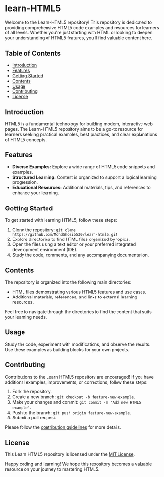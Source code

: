 # learn-HTML5

Welcome to the Learn-HTML5 repository! This repository is dedicated to providing comprehensive HTML5 code examples and resources for learners of all levels. Whether you're just starting with HTML or looking to deepen your understanding of HTML5 features, you'll find valuable content here.

## Table of Contents

- [Introduction](#introduction)
- [Features](#features)
- [Getting Started](#getting-started)
- [Contents](#contents)
- [Usage](#usage)
- [Contributing](#contributing)
- [License](#license)

## Introduction

HTML5 is a fundamental technology for building modern, interactive web pages. The Learn-HTML5 repository aims to be a go-to resource for learners seeking practical examples, best practices, and clear explanations of HTML5 concepts.

## Features

- **Diverse Examples:** Explore a wide range of HTML5 code snippets and examples.
- **Structured Learning:** Content is organized to support a logical learning progression.
- **Educational Resources:** Additional materials, tips, and references to enhance your learning.

## Getting Started

To get started with learning HTML5, follow these steps:

1. Clone the repository: `git clone https://github.com/MohdShoaib530/learn-html5.git`
2. Explore directories to find HTML files organized by topics.
3. Open the files using a text editor or your preferred integrated development environment (IDE).
4. Study the code, comments, and any accompanying documentation.

## Contents

The repository is organized into the following main directories:

- HTML files demonstrating various HTML5 features and use cases.
- Additional materials, references, and links to external learning resources.

Feel free to navigate through the directories to find the content that suits your learning needs.

## Usage

Study the code, experiment with modifications, and observe the results. Use these examples as building blocks for your own projects.

## Contributing

Contributions to the Learn HTML5 repository are encouraged! If you have additional examples, improvements, or corrections, follow these steps:

1. Fork the repository.
2. Create a new branch: `git checkout -b feature-new-example`.
3. Make your changes and commit: `git commit -m 'Add new HTML5 example'`.
4. Push to the branch: `git push origin feature-new-example`.
5. Submit a pull request.

Please follow the [contribution guidelines](CONTRIBUTING.md) for more details.

## License

This Learn HTML5 repository is licensed under the [MIT License](LICENSE).

Happy coding and learning! We hope this repository becomes a valuable resource on your journey to mastering HTML5.
